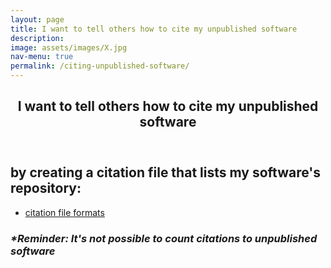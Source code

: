 ```yaml
---
layout: page
title: I want to tell others how to cite my unpublished software
description: 
image: assets/images/X.jpg
nav-menu: true
permalink: /citing-unpublished-software/
---
```

<!-- Main -->
<div id="main" class="alt">

<!-- One -->
<section id="one">
	<div class="inner">
		<header class="major">
			<h1>I want to tell others how to cite my unpublished software</h1>
		</header>

<!-- Content -->
<h2 id="content">by creating a citation file that lists my software's repository:</h2>
<div class="row">
	<div class="6u 12u$(small)">
		<ul class="actions">
			<li><a href="https://cfa-library.github.io/citing-software/citation-file-formats/" class="button big">citation file formats</a></li>
		</ul>
	</div>
	<h3 id="content"><i>*Reminder: It's not possible to count citations to unpublished software</i></h3>
</div>
</div>
